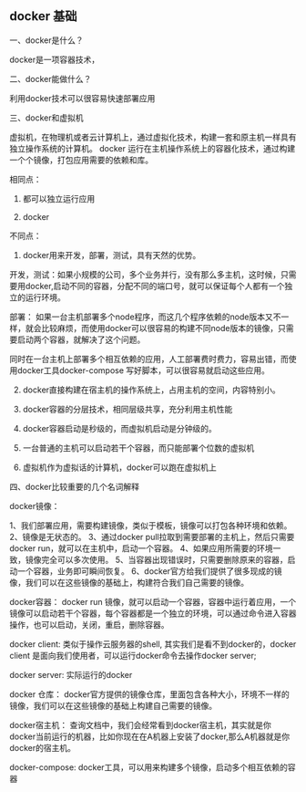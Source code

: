 ## docker 基础

一、docker是什么？

docker是一项容器技术，



二、docker能做什么？

利用docker技术可以很容易快速部署应用



三、docker和虚拟机

虚拟机，在物理机或者云计算机上，通过虚拟化技术，构建一套和原主机一样具有独立操作系统的计算机。
docker 运行在主机操作系统上的容器化技术，通过构建一个个镜像，打包应用需要的依赖和库。

相同点：

1. 都可以独立运行应用

2. docker

不同点：

1. docker用来开发，部署，测试，具有天然的优势。

开发，测试：如果小规模的公司，多个业务并行，没有那么多主机，这时候，只需要用docker,启动不同的容器，分配不同的端口号，就可以保证每个人都有一个独立的运行环境。 

部署： 如果一台主机部署多个node程序，而这几个程序依赖的node版本又不一样，就会比较麻烦，而使用docker可以很容易的构建不同node版本的镜像，只需要启动两个容器，就解决了这个问题。

同时在一台主机上部署多个相互依赖的应用，人工部署费时费力，容易出错，而使用docker工具docker-compose 写好脚本，可以很容易就启动这些应用。

2. docker直接构建在宿主机的操作系统上，占用主机的空间，内容特别小。

3. docker容器的分层技术，相同层级共享，充分利用主机性能

4. docker容器启动是秒级的，而虚拟机启动是分钟级的。

5. 一台普通的主机可以启动若干个容器，而只能部署个位数的虚拟机

6. 虚拟机作为虚拟话的计算机，docker可以跑在虚拟机上



四、docker比较重要的几个名词解释

docker镜像： 

1、我们部署应用，需要构建镜像，类似于模板，镜像可以打包各种环境和依赖。
2、镜像是无状态的。
3、通过docker pull拉取到需要部署的主机上，然后只需要docker run，就可以在主机中，启动一个容器。
4、如果应用所需要的环境一致，镜像完全可以多次使用。
5、当容器出现错误时，只需要删除原来的容器，启动一个容器，业务即可瞬间恢复。
6、docker官方给我们提供了很多现成的镜像，我们可以在这些镜像的基础上，构建符合我们自己需要的镜像。

docker容器： docker run 镜像，就可以启动一个容器，容器中运行着应用，一个镜像可以启动若干个容器，每个容器都是一个独立的环境，可以通过命令进入容器操作，也可以启动，关闭，重启，删除容器。

docker client: 类似于操作云服务器的shell, 其实我们是看不到docker的，docker client 是面向我们使用者，可以运行docker命令去操作docker server;

docker server: 实际运行的docker

docker 仓库： docker官方提供的镜像仓库，里面包含各种大小，环境不一样的镜像，我们可以在这些镜像的基础上构建自己需要的镜像。

docker宿主机： 查询文档中，我们会经常看到docker宿主机，其实就是你docker当前运行的机器，比如你现在在A机器上安装了docker,那么A机器就是你docker的宿主机。

docker-compose: docker工具，可以用来构建多个镜像，启动多个相互依赖的容器
